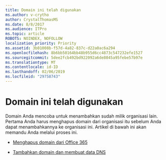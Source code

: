 ```yaml
---
title: Domain ini telah digunakan
ms.author: v-crytho
author: CrystalThomasMS
ms.date: 8/8/2017
ms.audience: ITPro
ms.topic: article
ROBOTS: NOINDEX, NOFOLLOW
localization_priority: Priority
ms.assetid: 3b01008b-f57d-4a82-837c-d22a0ac6a294
ms.openlocfilehash: 8b6bb50164bb48b955d6cc4873c547232efe1527
ms.sourcegitcommit: 5dee2fcb492bd922092a6de8045a95febe57b97e
ms.translationtype: MT
ms.contentlocale: id-ID
ms.lasthandoff: 02/06/2019
ms.locfileid: "29758743"
---
```

# <a name="the-domain-is-already-in-use"></a>Domain ini telah digunakan

Domain Anda mencoba untuk menambahkan sudah milik organisasi lain. Pertama Anda harus menghapus domain dari organisasi itu sebelum Anda dapat menambahkannya ke organisasi ini. Artikel di bawah ini akan memandu Anda melalui proses ini.
  
- [Menghapus domain dari Office 365](https://support.office.com/article/Remove-a-domain-from-Office-365-f09696b2-8c29-4588-a08b-b333da19810c.aspx)
    
- [Tambahkan domain dan membuat data DNS](https://support.office.com/article/Create-DNS-records-for-Office-365-when-you-manage-your-DNS-records-B0F3FDCA-8A80-4E8E-9EF3-61E8A2A9AB23.aspx)
    


